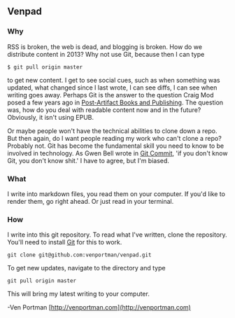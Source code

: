 Venpad
------

### Why

RSS is broken, the web is dead, and blogging is broken. How do we distribute content in 2013? Why not use Git, because then I can type

	$ git pull origin master

to get new content. I get to see social cues, such as when something was updated, what changed since I last wrote, I can see diffs, I can see when writing goes away. Perhaps Git is the answer to the question Craig Mod posed a few years ago in [Post-Artifact Books and Publishing](http://craigmod.com/journal/post_artifact/). The question was, how do you deal with readable content now and in the future? Obviously, it isn't using EPUB.

Or maybe people won't have the technical abilities to clone down a repo. But then again, do I want people reading my work who can't clone a repo? Probably not. Git has become the fundamental skill you need to know to be involved in technology. As Gwen Bell wrote in [Git Commit](http://git.gwenbell.com), 'if you don't know Git, you don't know shit.' I have to agree, but I'm biased.

### What

I write into markdown files, you read them on your computer. If you'd like to render them, go right ahead. Or just read in your terminal.

### How

I write into this git repository. To read what I've written, clone the repository. You'll need to install [Git](http://git-scm.org) for this to work. 

	git clone git@github.com:venportman/venpad.git

To get new updates, navigate to the directory and type

	git pull origin master

This will bring my latest writing to your computer.

-Ven Portman
[http://venportman.com](http://venportman.com)
